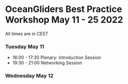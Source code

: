 # OceanGliders Best Practice Workshop May 11 - 25 2022

All times are in CEST

### Tuesday May 11 
- 16:00 - 17:30 Plenary: Introduction Session
- 19:30 - 21:00 Networking Session

### Wednesday May 12 


